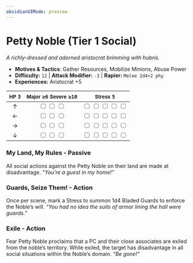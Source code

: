```yaml
---
obsidianUIMode: preview
---
```

# Petty Noble (Tier 1 Social)

*A richly-dressed and adorned aristocrat brimming with hubris.*

- **Motives & Tactics**: Gather Resources, Mobilize Minions, Abuse Power
- **Difficulty:** `12` | **Attack Modifier:** `-3` | **Rapier:** `Melee 2d4+2 phy`
- **Experiences:** Aristocrat +5

| <small>HP</small> `3` | <small>Major</small> `≥6` <small>Severe</small> `≥10` | <small>Stress</small> `5` |
|:-:|:-:|:-:|
| ↑ |  <input type="checkbox" unchecked id="f81903ca"> <input type="checkbox" unchecked id="e30710ee"> <input type="checkbox" unchecked id="b6bb4a6f"> |  <input type="checkbox" unchecked id="26687394"> <input type="checkbox" unchecked id="ad07c927"> <input type="checkbox" unchecked id="fea5f085"> <input type="checkbox" unchecked id="c290957c"> <input type="checkbox" unchecked id="f9afe9a6"> |
| ← |  <input type="checkbox" unchecked id="209f7a0d"> <input type="checkbox" unchecked id="ca0a9d0b"> <input type="checkbox" unchecked id="ff171ce7"> |  <input type="checkbox" unchecked id="09224c0d"> <input type="checkbox" unchecked id="e2fe07ea"> <input type="checkbox" unchecked id="88127bff"> <input type="checkbox" unchecked id="d3ac2387"> <input type="checkbox" unchecked id="fa674928"> |
| → |  <input type="checkbox" unchecked id="7cb0aeaa"> <input type="checkbox" unchecked id="3146d791"> <input type="checkbox" unchecked id="be6722c4"> |  <input type="checkbox" unchecked id="498cb510"> <input type="checkbox" unchecked id="85bfdb00"> <input type="checkbox" unchecked id="1c3c80a7"> <input type="checkbox" unchecked id="f55b33b9"> <input type="checkbox" unchecked id="376d515c"> |
| ↓ |  <input type="checkbox" unchecked id="2d5dec70"> <input type="checkbox" unchecked id="bd8b8d1b"> <input type="checkbox" unchecked id="a92f8f4d"> |  <input type="checkbox" unchecked id="fde5f0b9"> <input type="checkbox" unchecked id="36432ae9"> <input type="checkbox" unchecked id="b7d3dff5"> <input type="checkbox" unchecked id="92b84165"> <input type="checkbox" unchecked id="dad7e352"> |

### My Land, My Rules - Passive

All social actions against the Petty Noble on their land are made at disadvantage. *“You’re a guest in my home!”*

### Guards, Seize Them! - Action

Once per scene, mark a Stress to summon 1d4 Bladed Guards to enforce the Noble’s will. *“You had no idea the suits of armor lining the hall were guards.”*

### Exile - Action

Fear Petty Noble proclaims that a PC and their close associates are exiled from the noble’s territory. While exiled, the target has disadvantage in all social situations within the Noble’s domain. *“Be gone!”*